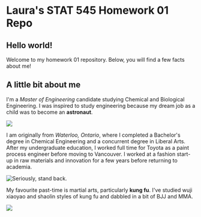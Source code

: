 # Laura's STAT 545 Homework 01 Repo

## Hello world!
Welcome to my homework 01 repository. Below, you will find a few facts about me!

## A little bit about me

I'm a *Master of Engineering* candidate studying Chemical and Biological Engineering. I was inspired to study engineering because my dream job as a child was to become an **astronaut**. 

![](https://i.pinimg.com/originals/25/76/ab/2576ab3a50ccdae861fc5abcfa20a1dc.gif)


I am originally from *Waterloo, Ontario*, where I completed a Bachelor's degree in Chemical Engineering and a concurrent degree in Liberal Arts.
After my undergraduate education, I worked full time for Toyota as a paint process engineer before moving to Vancouver. I worked at a fashion start-up in raw materials and innovation for a few years before returning to academia. 


![](https://pre00.deviantart.net/0f82/th/pre/f/2015/330/a/8/stand_back_i_m_going_to_try_science_by_motorcycle_hero-d9i34zm.png "Seriously, stand back.")


My favourite past-time is martial arts, particularly **kung fu**. I've studied wuji xiaoyao and shaolin styles of kung fu and dabbled in a bit of BJJ and MMA.


![](https://vignette.wikia.nocookie.net/vsbattles/images/b/bf/Kung-Fu-Panda-Render-copy.gif/revision/latest?cb=20151231071437)